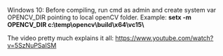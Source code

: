 Windows 10: Before compiling, run cmd as admin and create system var OPENCV_DIR pointing to local openCV folder. Example: **setx -m OPENCV_DIR c:\\temp\\opencv\\build\\x64\\vc15\\**

The video pretty much explains it all:
https://www.youtube.com/watch?v=5SzNuPSaISM
